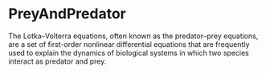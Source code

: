 # PreyAndPredator
The Lotka–Volterra equations, often known as the predator–prey equations, are a set of first-order nonlinear differential equations that are frequently used to explain the dynamics of biological systems in which two species interact as predator and prey.
